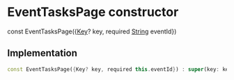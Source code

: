 


# EventTasksPage constructor






const
EventTasksPage(\{[Key](https://api.flutter.dev/flutter/foundation/Key-class.html)? key, required [String](https://api.flutter.dev/flutter/dart-core/String-class.html) eventId})





## Implementation

```dart
const EventTasksPage({Key? key, required this.eventId}) : super(key: key);
```







